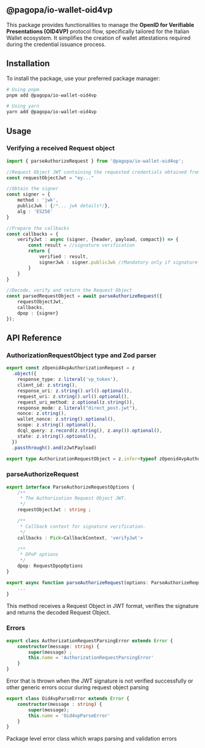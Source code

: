 ## @pagopa/io-wallet-oid4vp

This package provides functionalities to manage the **OpenID for Verifiable Presentations (OID4VP)** protocol flow, specifically tailored for the Italian Wallet ecosystem. It simplifies the creation of wallet attestations required during the credential issuance process.

## Installation

To install the package, use your preferred package manager:

```bash
# Using pnpm
pnpm add @pagopa/io-wallet-oid4vp

# Using yarn
yarn add @pagopa/io-wallet-oid4vp
```

## Usage

### Verifying a received Request object

```typescript
import { parseAuthorizeRequest } from '@pagopa/io-wallet-oid4vp';

//Request Object JWT containing the requested credentials obtained from the RP
const requestObjectJwt = "ey..." 

//Obtain the signer
const signer = {
    method : 'jwk',
    publicJwk : {/*... jwk details*/},
    alg : 'ES256'
}

//Prepare the callbacks
const callbacks = {
    verifyJwt : async (signer, {header, payload, compact}) => {
        const result = //signature verification
        return {
            verified : result,
            signerJwk : signer.publicJwk //Mandatory only if signature is verified correctly
        }
    }
}

//Decode, verify and return the Request Object
const parsedRequestObject = await parseAuthorizeRequest({
    requestObjectJwt,
    callbacks,
    dpop : {signer}
});
```

## API Reference

### AuthorizationRequestObject type and Zod parser
```typescript
export const zOpenid4vpAuthorizationRequest = z
  .object({
    response_type: z.literal('vp_token'),
    client_id: z.string(),
    response_uri: z.string().url().optional(),
    request_uri: z.string().url().optional(),
    request_uri_method: z.optional(z.string()),
    response_mode: z.literal("direct_post.jwt"),
    nonce: z.string(),
    wallet_nonce: z.string().optional(),
    scope: z.string().optional(),
    dcql_query: z.record(z.string(), z.any()).optional(),
    state: z.string().optional(),
  })
  .passthrough().and(zJwtPayload)

export type AuthorizationRequestObject = z.infer<typeof zOpenid4vpAuthorizationRequest>
```

### parseAuthorizeRequest
```typescript
export interface ParseAuthorizeRequestOptions {
    /**
     * The Authorization Request Object JWT.
     */
    requestObjectJwt : string ;

    /**
     * Callback context for signature verification.
     */
    callbacks : Pick<CallbackContext, 'verifyJwt'>

    /**
     * DPoP options
     */
    dpop: RequestDpopOptions
}

export async function parseAuthorizeRequest(options: ParseAuthorizeRequestOptions) : Promise<AuthorizationRequestObject> {
    ...
}
```
This method receives a Request Object in JWT format, verifies the signature and returns the decoded Request Object.

### Errors

```typescript
export class AuthorizationRequestParsingError extends Error {
    constructor(message: string) {
        super(message) ;
        this.name = 'AuthorizationRequestParsingError'
    }
}
```
 Error that is thrown when the JWT signature is not verified successfully or other generic errors occur during request object parsing

```typescript
export class Oid4vpParseError extends Error {
    constructor(message : string) {
        super(message);
        this.name = 'Oid4vpParseError'
    }
}
```
Package level error class which wraps parsing and validation errors